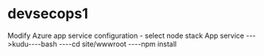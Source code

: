 # devsecops1

Modify Azure app service configuration - select node stack
App service --->kudu----bash ----cd site/wwwroot ----npm install

